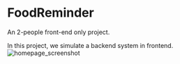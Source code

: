 # FoodReminder
An 2-people front-end only project.

In this project, we simulate a backend system in frontend.
![homepage_screenshot](/FoodReminder/screenshot/hompage.png?raw=true)

